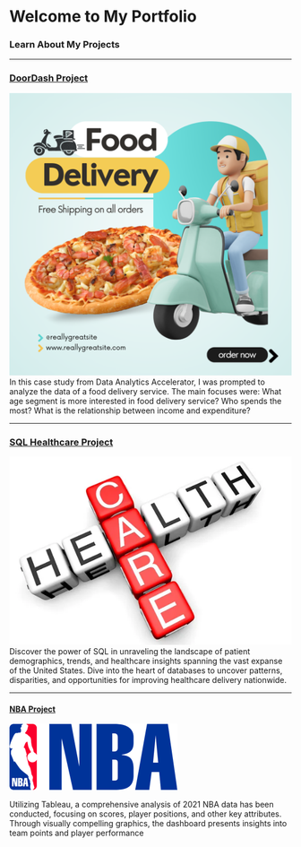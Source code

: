 # Welcome to My Portfolio


### Learn About My Projects

 



---
### [DoorDash Project](https://www.linkedin.com/pulse/ifood-numbers-analysis-year-hala-abueideh-nfr3c/?trackingId=CnpJ2wQ1SP6ZBMoiZtf6vw%3D%3D )
[<img src="images/Blue and Yellow 3D Modern Food Delivery Instagram Post.png"/>](https://www.linkedin.com/pulse/ifood-numbers-analysis-year-hala-abueideh-nfr3c%3FtrackingId=zVnFo08UTLOkznOTxFaLpQ%253D%253D/?trackingId=zVnFo08UTLOkznOTxFaLpQ%3D%3D)
In this case study from Data Analytics Accelerator, I was prompted to analyze the data of a food delivery service. The main focuses were:
What age segment is more interested in food delivery service?
Who spends the most?
What is the relationship between income and expenditure? 

---

### [SQL Healthcare Project](https://www.linkedin.com/pulse/sql-healthcare-project-hala-abueideh-1mhgc/?trackingId=66Ma7TdIQP2Cs5P4BjjYHQ%3D%3D )
[<img src="images/Project Write up .jpeg"/>](https://www.linkedin.com/pulse/sql-healthcare-project-hala-abueideh-1mhgc/?trackingId=66Ma7TdIQP2Cs5P4BjjYHQ%3D%3D)
Discover the power of SQL in unraveling the landscape of patient demographics, trends, and healthcare insights spanning the vast expanse of the United States. Dive into the heart of databases to uncover patterns, disparities, and opportunities for improving healthcare delivery nationwide.

---

#### [NBA Project](https://public.tableau.com/app/profile/hala.abueideh/viz/NBAproject_17094247499240/Analysisformar2nd2024?publish=yes)
 [<img src="images/NBA LOGO.png"/>](https://public.tableau.com/app/profile/hala.abueideh/viz/NBAproject_17094247499240/Analysisformar2nd2024?publish=yes)

Utilizing Tableau, a comprehensive analysis of 2021 NBA data has been conducted, focusing on scores, player positions, and other key attributes. Through visually compelling graphics, the dashboard presents insights into team points and player performance



